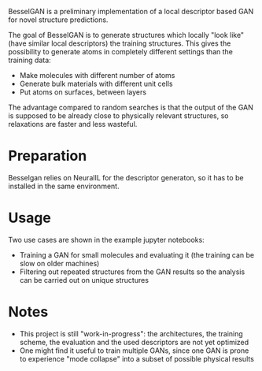BesselGAN is a preliminary implementation of a local descriptor based GAN for novel structure predictions.

The goal of BesselGAN is to generate structures which locally "look like" (have similar local descriptors) the training structures. This gives the possibility to generate atoms in completely different settings than the training data:
- Make molecules with different number of atoms
- Generate bulk materials with different unit cells
- Put atoms on surfaces, between layers

The advantage compared to random searches is that the output of the GAN is supposed to be already close to physically relevant structures, so relaxations are faster and less wasteful.

# Preparation
Besselgan relies on NeuralIL for the descriptor generaton, so it has to be installed in the same environment.

# Usage
Two use cases are shown in the example jupyter notebooks:
- Training a GAN for small molecules and evaluating it (the training can be slow on older machines)
- Filtering out repeated structures from the GAN results so the analysis can be carried out on unique structures

# Notes
- This project is still "work-in-progress": the architectures, the training scheme, the evaluation and the used descriptors are not yet optimized
- One might find it useful to train multiple GANs, since one GAN is prone to experience "mode collapse" into a subset of possible physical results